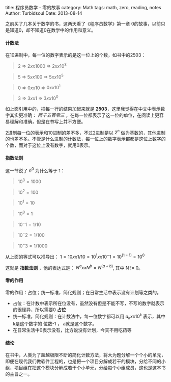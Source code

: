 title: 程序员数学 - 零的故事
category: Math
tags: math, zero, reading, notes
Author: Turbidsoul
Date: 2013-08-14

之前买了几本关于数学的书，这两天看了《程序员数学》第一章 0的故事，以前只是知道0，却不知道0在数学中的作用和意义。

#### 计数法

在10进制中，每一位的数字表示的是这一位上的个数，如书中的2503：

> 2 => $2 xx 1000$ => $2 xx 10^3$

> 5 => $5 xx 100$ => $5 xx 10^5$

> 0 => $0 xx 10$ => $0 xx 10^1$

> 3 => $3 xx 1$ => $3 xx 10^0$

如上面引用中的，把每一行的结果加起来就是 **2503**，这里我觉得在中文中表示数字其实更准确： *两千五百零三* ，在每一位都表示了这一位的单位，在阅读上更容易理解和准确，但是在书写上并不方便。

2进制每一位的表示和10进制的差不多，不过2进制是以 $2^n$ 做为基数的，其他进制的也差不多。不管是什么进制的计数法，每一位上的数字表示都都是这位上数字的个数，而对于这位上没有数字，就用0表示。

#### 指数法则

这一节说了 $n^0$ 为什么等于 1：

> $10^3 = 1000$

> $10^2 = 100$

> $10^1 = 10$

> $10^0 = 1$

> $10^-1 = 1/10$

> $10^-2 = 1/100$

> $10^-3 = 1/1000$

从上面的等式可以推导出： $1 = 10 xx 1/10 = 10^1 xx 10^-1 = 10^(1-1) = 10^0$

这就是 **指数法则** ，他的表达式是： $N^a xx N^b = N^(a+b)$, 其中 N != 0。

#### 零的作用

零的作用：占位；统一标准，简化规则；在日常生活中表示没有计划等之类的。

* 占位：在计数中表示所在位没有，虽然没有但是不能不写，不写的数字就表示的很怪异，所以需要0 **占位**
* 统一标准，简化规则：在计数法中，每一位数字都可以用 $a_k xx 10^k$ 表示，其中k是这个数字的 位数-1 ， a就是这个数字。
* 在日常生活中0表示没有，比方说没有计划，今天不用吃药等

#### 结论

在书中，人类为了超越极限不断的简化计数方法，将大为题分解一个个小的单元，即便在现代我们做软件工程的，也是把一个项目分解成若干的模块，分给不同的小组，项目组在把这个模块分解成若干个小单元，分给每个小组成员，这也是这本书的主旨之一。
